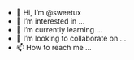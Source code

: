 - 👋 Hi, I’m @sweetux
- 👀 I’m interested in ...
- 🌱 I’m currently learning ...
- 💞️ I’m looking to collaborate on ...
- 📫 How to reach me ...

<!---
sweetux/sweetux is a ✨ special ✨ repository because its `README.md` (this file) appears on your GitHub profile.
You can click the Preview link to take a look at your changes.
--->
